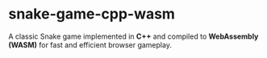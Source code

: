 # snake-game-cpp-wasm
A classic Snake game implemented in **C++** and compiled to **WebAssembly (WASM)** for fast and efficient browser gameplay.  
